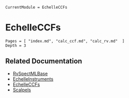 ```@meta
CurrentModule = EchelleCCFs
```

# EchelleCCFs

```@contents
Pages = [ "index.md", "calc_ccf.md", "calc_rv.md"  ]
Depth = 3
```


## Related Documentation
- [RvSpectMLBase](https://rvspectml.github.io/RvSpectMLBase.jl/stable/)
- [EchelleInstruments](https://rvspectml.github.io/EchelleInstruments.jl/stable/)
- [EchelleCCFs](https://rvspectml.github.io/EchelleCCFs.jl/stable)
- [Scalpels](https://rvspectml.github.io/Scalpels.jl/stable/)

